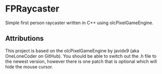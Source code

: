 # FPRaycaster
Simple first person raycaster written in C++ using olcPixelGameEngine.

## Attributions
This project is based on the olcPixelGameEngine by javidx9 (aka OneLoneCoder on GitHub). You should be able to switch out the .h file to the newest version, however there is one patch that is optional which will hide the mouse cursor.
